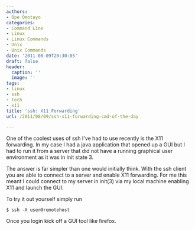 ```yaml
---
authors:
- Ope Omotayo
categories:
- Command Line
- Linux
- Linux Commands
- Unix
- Unix Commands
date: '2011-08-09T20:30:05'
draft: false
header:
  caption: ''
  image: ''
tags:
- linux
- ssh
- tech
- x11
title: 'ssh: X11 Forwarding'
url: /2011/08/09/ssh-x11-forwarding-cmd-of-the-day

---
```


One of the coolest uses of ssh I've had to use recently is the X11 forwarding. In my case I had a java application that opened up a GUI but I had to run it from a server that did not have a running graphical user environment as it was in init state 3.

The answer is far simpler than one would initially think. With the ssh client you are able to connect to a server and enable X11 forwarding. For me this meant I could connect to my server in init(3) via my local machine enabling X11 and launch the GUI.

To try it out yourself simply run

    $ ssh -X user@remotehost

Once you login kick off a GUI tool like firefox.
